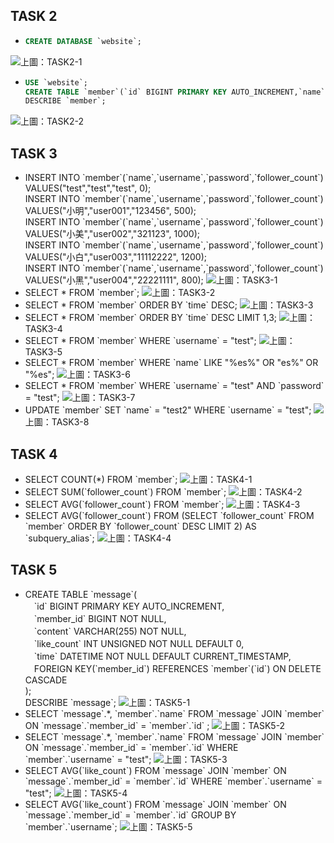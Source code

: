 ## TASK 2
- ```SQL
  CREATE DATABASE `website`;
  ```
<img src="./Screenshot/TASK 2/TASK2-1.jpg">上圖：TASK2-1</img>
- ```SQL
  USE `website`;
  CREATE TABLE `member`(`id` BIGINT PRIMARY KEY AUTO_INCREMENT,`name` VARCHAR(255) NOT NULL, `username` VARCHAR(255) NOT NULL, `password` VARCHAR(255) NOT  NULL, `follower_count` INT     UNSIGNED NOT NULL DEFAULT 0, `time` DATETIME NOT NULL DEFAULT CURRENT_TIMESTAMP);
  DESCRIBE `member`;
  ```
<img src="./Screenshot/TASK 2/TASK2-2.jpg">上圖：TASK2-2</img>
## TASK 3
- INSERT INTO \`member\`(\`name\`,\`username\`,\`password\`,\`follower_count\`) VALUES("test","test","test", 0);<br>INSERT INTO \`member\`(\`name\`,\`username\`,\`password\`,\`follower_count\`) VALUES("小明","user001","123456", 500); <br>INSERT INTO \`member\`(\`name\`,\`username\`,\`password\`,\`follower_count\`) VALUES("小美","user002","321123", 1000);<br>INSERT INTO \`member\`(\`name\`,\`username\`,\`password\`,\`follower_count\`) VALUES("小白","user003","11112222", 1200);<br>INSERT INTO \`member\`(\`name\`,\`username\`,\`password\`,\`follower_count\`) VALUES("小黑","user004","22221111", 800);
<img src="./Screenshot/TASK 3/TASK3-1.jpg">上圖：TASK3-1</img>
- SELECT * FROM \`member\`;
<img src="./Screenshot/TASK 3/TASK3-2.jpg">上圖：TASK3-2</img>
- SELECT * FROM \`member\` ORDER BY \`time\` DESC;
<img src="./Screenshot/TASK 3/TASK3-3.jpg">上圖：TASK3-3</img>
- SELECT * FROM \`member\` ORDER BY \`time\` DESC LIMIT 1,3;
<img src="./Screenshot/TASK 3/TASK3-4.jpg">上圖：TASK3-4</img>
- SELECT * FROM \`member\` WHERE \`username\` = "test";
<img src="./Screenshot/TASK 3/TASK3-5.jpg">上圖：TASK3-5</img>
- SELECT * FROM \`member\` WHERE \`name\` LIKE "%es%" OR "es%" OR "%es";
<img src="./Screenshot/TASK 3/TASK3-6.jpg">上圖：TASK3-6</img>
- SELECT * FROM \`member\` WHERE \`username\` = "test" AND \`password\` = "test";
<img src="./Screenshot/TASK 3/TASK3-7.jpg">上圖：TASK3-7</img>
- UPDATE \`member\` SET \`name\` = "test2" WHERE \`username\` = "test";
<img src="./Screenshot/TASK 3/TASK3-8.jpg">上圖：TASK3-8</img>
## TASK 4
- SELECT COUNT(*) FROM \`member\`;
<img src="./Screenshot/TASK 4/TASK4-1.jpg">上圖：TASK4-1</img>
- SELECT SUM(\`follower_count\`) FROM \`member\`;
<img src="./Screenshot/TASK 4/TASK4-2.jpg">上圖：TASK4-2</img>
- SELECT AVG(\`follower_count\`) FROM \`member\`;
<img src="./Screenshot/TASK 4/TASK4-3.jpg">上圖：TASK4-3</img>
- SELECT AVG(\`follower_count\`) FROM (SELECT \`follower_count\` FROM \`member\` ORDER BY \`follower_count\` DESC LIMIT 2) AS \`subquery_alias\`;
<img src="./Screenshot/TASK 4/TASK4-4.jpg">上圖：TASK4-4</img>
## TASK 5
- CREATE TABLE \`message\`(<br>　\`id\` BIGINT PRIMARY KEY AUTO_INCREMENT,<br>　\`member_id\` BIGINT NOT NULL,<br>　\`content\` VARCHAR(255) NOT NULL,<br>　\`like_count\` INT UNSIGNED NOT NULL DEFAULT 0,<br>　\`time\` DATETIME NOT NULL DEFAULT CURRENT_TIMESTAMP,<br>　FOREIGN KEY(\`member_id\`) REFERENCES \`member\`(\`id\`) ON DELETE CASCADE<br>);<br>
DESCRIBE \`message\`;
<img src="./Screenshot/TASK 5/TASK5-1.jpg">上圖：TASK5-1</img>
- SELECT \`message\`.*, \`member\`.\`name\` FROM \`message\` JOIN \`member\` ON \`message\`.\`member_id\` = \`member\`.\`id\` ;
<img src="./Screenshot/TASK 5/TASK5-2.jpg">上圖：TASK5-2</img>
- SELECT \`message\`.*, \`member\`.\`name\` FROM \`message\` JOIN \`member\` ON \`message\`.\`member_id\` = \`member\`.\`id\` WHERE \`member\`.\`username\` = "test";
<img src="./Screenshot/TASK 5/TASK5-3.jpg">上圖：TASK5-3</img>
- SELECT AVG(\`like_count\`) FROM \`message\` JOIN \`member\` ON \`message\`.\`member_id\` = \`member\`.\`id\` WHERE \`member\`.\`username\` = "test";
<img src="./Screenshot/TASK 5/TASK5-4.jpg">上圖：TASK5-4</img>
- SELECT AVG(\`like_count\`) FROM \`message\` JOIN \`member\` ON \`message\`.\`member_id\` = \`member\`.\`id\` GROUP BY \`member\`.\`username\`;
<img src="./Screenshot/TASK 5/TASK5-5.jpg">上圖：TASK5-5</img>
